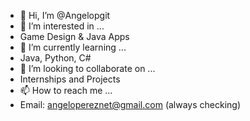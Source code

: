 - 👋 Hi, I’m @Angelopgit
- 👀 I’m interested in ...
- Game Design & Java Apps
- 🌱 I’m currently learning ...
- Java, Python, C#
- 💞️ I’m looking to collaborate on ...
- Internships and Projects
- 📫 How to reach me ...
- Email: angelopereznet@gmail.com (always checking)

<!---
Angelopgit/Angelopgit is a ✨ special ✨ repository because its `README.md` (this file) appears on your GitHub profile.
You can click the Preview link to take a look at your changes.
--->
